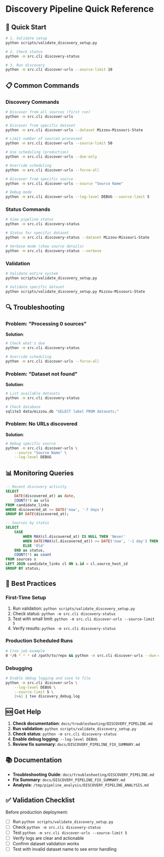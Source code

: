 # Discovery Pipeline Quick Reference

## 🚀 Quick Start

```bash
# 1. Validate setup
python scripts/validate_discovery_setup.py

# 2. Check status
python -m src.cli discovery-status

# 3. Run discovery
python -m src.cli discover-urls --source-limit 10
```

## 📋 Common Commands

### Discovery Commands

```bash
# Discover from all sources (first run)
python -m src.cli discover-urls

# Discover from specific dataset
python -m src.cli discover-urls --dataset Mizzou-Missouri-State

# Limit number of sources processed
python -m src.cli discover-urls --source-limit 50

# Use scheduling (production)
python -m src.cli discover-urls --due-only

# Override scheduling
python -m src.cli discover-urls --force-all

# Discover from specific source
python -m src.cli discover-urls --source "Source Name"

# Debug mode
python -m src.cli discover-urls --log-level DEBUG --source-limit 5
```

### Status Commands

```bash
# View pipeline status
python -m src.cli discovery-status

# Status for specific dataset
python -m src.cli discovery-status --dataset Mizzou-Missouri-State

# Verbose mode (show source details)
python -m src.cli discovery-status --verbose
```

### Validation

```bash
# Validate entire system
python scripts/validate_discovery_setup.py

# Validate specific dataset
python scripts/validate_discovery_setup.py Mizzou-Missouri-State
```

## 🔍 Troubleshooting

### Problem: "Processing 0 sources"

**Solution**:
```bash
# Check what's due
python -m src.cli discovery-status

# Override scheduling
python -m src.cli discover-urls --force-all
```

### Problem: "Dataset not found"

**Solution**:
```bash
# List available datasets
python -m src.cli discovery-status

# Check database
sqlite3 data/mizzou.db "SELECT label FROM datasets;"
```

### Problem: No URLs discovered

**Solution**:
```bash
# Debug specific source
python -m src.cli discover-urls \
    --source "Source Name" \
    --log-level DEBUG
```

## 📊 Monitoring Queries

```sql
-- Recent discovery activity
SELECT 
    DATE(discovered_at) as date,
    COUNT(*) as urls
FROM candidate_links
WHERE discovered_at >= DATE('now', '-7 days')
GROUP BY DATE(discovered_at);

-- Sources by status
SELECT 
    CASE 
        WHEN MAX(cl.discovered_at) IS NULL THEN 'Never'
        WHEN DATE(MAX(cl.discovered_at)) >= DATE('now', '-1 day') THEN 'Recent'
        ELSE 'Old'
    END as status,
    COUNT(*) as count
FROM sources s
LEFT JOIN candidate_links cl ON s.id = cl.source_host_id
GROUP BY status;
```

## 🎯 Best Practices

### First-Time Setup
1. Run validation: `python scripts/validate_discovery_setup.py`
2. Check status: `python -m src.cli discovery-status`
3. Test with small limit: `python -m src.cli discover-urls --source-limit 5`
4. Verify results: `python -m src.cli discovery-status`

### Production Scheduled Runs
```bash
# Cron job example
0 */6 * * * cd /path/to/repo && python -m src.cli discover-urls --due-only
```

### Debugging
```bash
# Enable debug logging and save to file
python -m src.cli discover-urls \
    --log-level DEBUG \
    --source-limit 5 \
    2>&1 | tee discovery_debug.log
```

## 🆘 Get Help

1. **Check documentation**: `docs/troubleshooting/DISCOVERY_PIPELINE.md`
2. **Run validation**: `python scripts/validate_discovery_setup.py`
3. **Check status**: `python -m src.cli discovery-status`
4. **Enable debug logging**: `--log-level DEBUG`
5. **Review fix summary**: `docs/DISCOVERY_PIPELINE_FIX_SUMMARY.md`

## 📚 Documentation

- **Troubleshooting Guide**: `docs/troubleshooting/DISCOVERY_PIPELINE.md`
- **Fix Summary**: `docs/DISCOVERY_PIPELINE_FIX_SUMMARY.md`
- **Analysis**: `/tmp/pipeline_analysis/DISCOVERY_PIPELINE_ANALYSIS.md`

## ✅ Validation Checklist

Before production deployment:
- [ ] Run `python scripts/validate_discovery_setup.py`
- [ ] Check `python -m src.cli discovery-status`
- [ ] Test `python -m src.cli discover-urls --source-limit 5`
- [ ] Verify logs are clear and actionable
- [ ] Confirm dataset validation works
- [ ] Test with invalid dataset name to see error handling
